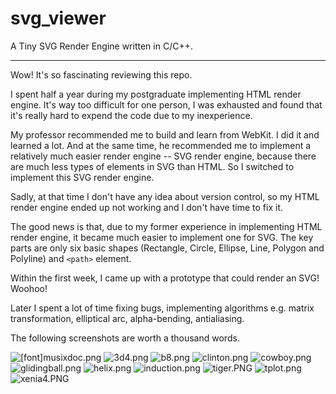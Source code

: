 svg_viewer
==========

A Tiny SVG Render Engine written in C/C++.


---

Wow! It's so fascinating reviewing this repo.

I spent half a year during my postgraduate implementing HTML render engine. It's way too difficult for one person, I was exhausted and found that it's really hard to expend the code due to my inexperience.

My professor recommended me to build and learn from WebKit. I did it and learned a lot. And at the same time, he recommended me to implement a relatively much easier render engine -- SVG render engine, because there are much less types of elements in SVG than HTML. So I switched to implement this SVG render engine.

Sadly, at that time I don't have any idea about version control, so my HTML render engine ended up not working and I don't have time to fix it.

The good news is that, due to my former experience in implementing HTML render engine, it became much easier to implement one for SVG. The key parts are only six basic shapes (Rectangle, Circle, Ellipse, Line, Polygon and Polyline) and `<path>` element.

Within the first week, I came up with a prototype that could render an SVG! Woohoo!

Later I spent a lot of time fixing bugs, implementing algorithms e.g. matrix transformation, elliptical arc, alpha-bending, antialiasing.

The following screenshots are worth a thousand words.

![[font]musixdoc.png](https://raw.githubusercontent.com/lzl124631x/svg_viewer/master/screenshots/[font]musixdoc.png)
![3d4.png](https://raw.githubusercontent.com/lzl124631x/svg_viewer/master/screenshots/3d4.png)
![b8.png](https://raw.githubusercontent.com/lzl124631x/svg_viewer/master/screenshots/b8.png)
![clinton.png](https://raw.githubusercontent.com/lzl124631x/svg_viewer/master/screenshots/clinton.png)
![cowboy.png](https://raw.githubusercontent.com/lzl124631x/svg_viewer/master/screenshots/cowboy.png)
![glidingball.png](https://raw.githubusercontent.com/lzl124631x/svg_viewer/master/screenshots/glidingball.png)
![helix.png](https://raw.githubusercontent.com/lzl124631x/svg_viewer/master/screenshots/helix.png)
![induction.png](https://raw.githubusercontent.com/lzl124631x/svg_viewer/master/screenshots/induction.png)
![tiger.PNG](https://raw.githubusercontent.com/lzl124631x/svg_viewer/master/screenshots/tiger.PNG)
![tplot.png](https://raw.githubusercontent.com/lzl124631x/svg_viewer/master/screenshots/tplot.png)
![xenia4.PNG](https://raw.githubusercontent.com/lzl124631x/svg_viewer/master/screenshots/xenia4.PNG)